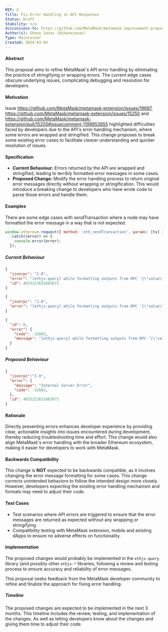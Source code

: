 ```yaml
---
MIP: X
Title: Fix Error Handling in API Responses
Status: Draft
Stability: n/a
discussions-to: https://github.com/MetaMask/metamask-improvement-proposals/discussions/37
Author(s): Shane Jonas (@shanejonas)
Type: Maintainer
Created: 2024-03-04
---
```


#### Abstract
This proposal aims to refine MetaMask's API error handling by eliminating the practice of stringifying or wrapping errors. The current edge cases obscure underlying issues, complicating debugging and resolution for developers.

#### Motivation
Issue https://github.com/MetaMask/metamask-extension/issues/19697, https://github.com/MetaMask/metamask-extension/issues/15250 and https://github.com/MetaMask/metamask-extension/pull/15205#issuecomment-1199953855 highlighted difficulties faced by developers due to the API's error handling mechanism, where some errors are wrapped and stringified. This change proposes to break some existing error cases to facilitate clearer understanding and quicker resolution of issues.

#### Specification
- **Current Behaviour:** Errors returned by the API are wrapped and stringified, leading to terribly formatted error messages in some cases.
- **Proposed Change:** Modify the error handling process to return original error messages directly without wrapping or stringification. This would introduce a breaking change to developers who have wrote code to parse those errors and handle them.

#### Examples
There are some edge cases with sendTransaction where a node may have formatted the error message in a way that is not expected.

```javascript
window.ethereum.request({ method: 'eth_sendTransaction', params: [tx] })
  .catch((error) => {
    console.error(error);
  });
```

##### Current Behaviour
```json
{
  "jsonrpc": "2.0",
  "error": "[ethjs-query] while formatting outputs from RPC '{\"value\":{\"code\":-32603,\"message\":\"Internal Server Error\"}}'",
  "id": 4653223632683671
}
```
```json
{
  "jsonrpc": "2.0",
  "error": "[ethjs-query] while formatting outputs from RPC '{\"value\":{\"code\":-32603,\"data\":{\"message\":\"Internal Server Error\"}}}'",
}
```
```json
{
  "id": 0,
  "error": {
    "code": -32603,
    "message": "[ethjs-query] while formatting outputs from RPC '{\"value\":{\"code\":-32603,\"data\":{\"message\":\"VM Exception while processing transaction: invalid opcode\",\"code\":-32000,\"data\":{\"0x877c456d0b406f0706f405b0d2eb4e0ebc69629a539503e7ad94a7f9b6ba36af\":{\"error\":\"invalid opcode\",\"program_counter\":13,\"return\":\"0x\"},\"stack\":\"c: VM Exception while processing transaction: invalid opcode\\n    at Function.c.fromResults (/home/x/code/x/smart-contracts/node_modules/ganache-cli/build/ganache-core.node.cli.js:4:192416)\\n    at w.processBlock (/home/x/code/x/smart-contracts/node_modules/ganache-cli/build/ganache-core.node.cli.js:42:50915)\\n    at processTicksAndRejections (node:internal/process/task_queues:96:5)\",\"name\":\"c\"}}}}'"
  }
}
```

##### Proposed Behaviour
```json
{ 
  "jsonrpc":"2.0",
  "error": {
    "message": "Internal Server Error",
    "code": -32603,
  },
  "id": 4653223632683671
}
```

#### Rationale
Directly presenting errors enhances developer experience by providing clear, actionable insights into issues encountered during development, thereby reducing troubleshooting time and effort. This change would also align MetaMask's error handling with the broader Ethereum ecosystem, making it easier for developers to work with MetaMask.

#### Backwards Compatibility
This change is **NOT** expected to be backwards compatible, as it involves changing the error message formatting for some cases. This change corrects unintended behaviors to follow the intended design more closely. However, developers expecting the existing error handling mechanism and formats may need to adjust their code.

#### Test Cases
- Test scenarios where API errors are triggered to ensure that the error messages are returned as expected without any wrapping or stringifying.
- Compatibility testing with MetaMask extension, mobile and existing dApps to ensure no adverse effects on functionality.

#### Implementation
The proposed changes would probably be implemented in the `ethjs-query` library (and possibly other `ethjs-*` libraries, following a review and testing process to ensure accuracy and reliability of error messages.

This proposal seeks feedback from the MetaMask developer community to refine and finalize the approach for fixing error handling.

##### Timeline

The proposed changes are expected to be implemented in the next 3 months. This timeline includes the review, testing, and implementation of the changes. As well as letting developers know about the changes and giving them time to adjust their code.
